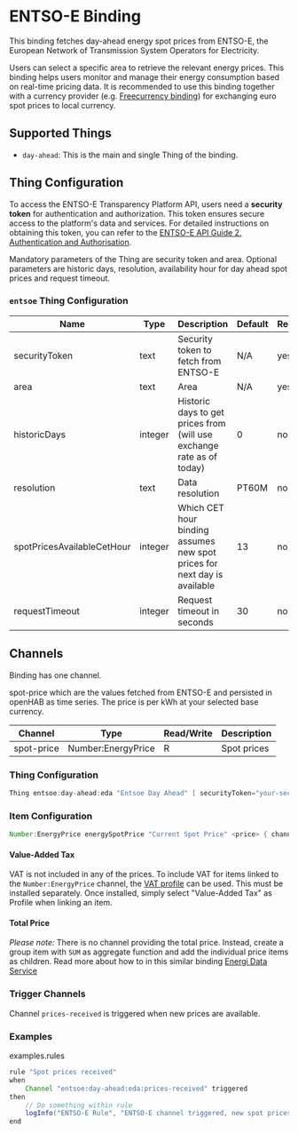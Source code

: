 # ENTSO-E Binding

This binding fetches day-ahead energy spot prices from ENTSO-E, the European Network of Transmission System Operators for Electricity. 

Users can select a specific area to retrieve the relevant energy prices.
This binding helps users monitor and manage their energy consumption based on real-time pricing data.
It is recommended to use this binding together with a currency provider (e.g. [Freecurrency binding](https://www.openhab.org/addons/bindings/freecurrency/)) for exchanging euro spot prices to local currency.

## Supported Things

- `day-ahead`: This is the main and single Thing of the binding. 

## Thing Configuration

To access the ENTSO-E Transparency Platform API, users need a **security token** for authentication and authorization.
This token ensures secure access to the platform's data and services.
For detailed instructions on obtaining this token, you can refer to the [ENTSO-E API Guide 2. Authentication and Authorisation](https://transparency.entsoe.eu/content/static_content/Static%20content/web%20api/Guide.html#_authentication_and_authorisation).

Mandatory parameters of the Thing are security token and area.
Optional parameters are historic days, resolution, availability hour for day ahead spot prices and request timeout.

### `entsoe` Thing Configuration

| Name                          | Type              | Description                                                               | Default   | Required | Advanced |
|-------------------------------|-------------------|---------------------------------------------------------------------------|-----------|----------|----------|
| securityToken                 | text              | Security token to fetch from ENTSO-E                                      | N/A       | yes      | no       |
| area                          | text              | Area                                                                      | N/A       | yes      | no       |
| historicDays                  | integer           | Historic days to get prices from (will use exchange rate as of today)     | 0         | no       | no       |
| resolution                    | text              | Data resolution                                                           | PT60M     | no       | no       |
| spotPricesAvailableCetHour    | integer           | Which CET hour binding assumes new spot prices for next day is available  | 13        | no       | yes      |
| requestTimeout                | integer           | Request timeout in seconds                                                | 30        | no       | yes      |

## Channels

Binding has one channel.

spot-price which are the values fetched from ENTSO-E and persisted in openHAB as time series.
The price is per kWh at your selected base currency.

| Channel                  | Type                  | Read/Write | Description                               |
|--------------------------|-----------------------|------------|-------------------------------------------|
| spot-price               | Number:EnergyPrice    | R          | Spot prices                               |

### Thing Configuration

```java
Thing entsoe:day-ahead:eda "Entsoe Day Ahead" [ securityToken="your-security-token", area="10YNO-3--------J", historicDays=14 ] 
```

### Item Configuration

```java
Number:EnergyPrice energySpotPrice "Current Spot Price" <price> { channel="entsoe:day-ahead:eda:spot-price" }
```

#### Value-Added Tax

VAT is not included in any of the prices.
To include VAT for items linked to the `Number:EnergyPrice` channel, the [VAT profile](https://www.openhab.org/addons/transformations/vat/) can be used.
This must be installed separately.
Once installed, simply select "Value-Added Tax" as Profile when linking an item.

#### Total Price

_Please note:_ There is no channel providing the total price.
Instead, create a group item with `SUM` as aggregate function and add the individual price items as children.
Read more about how to in this similar binding [Energi Data Service](https://www.openhab.org/addons/bindings/energidataservice/#total-price)

### Trigger Channels

Channel `prices-received` is triggered when new prices are available.

### Examples

examples.rules

```java
rule "Spot prices received"
when
    Channel "entsoe:day-ahead:eda:prices-received" triggered
then
    // Do something within rule
    logInfo("ENTSO-E Rule", "ENTSO-E channel triggered, new spot prices available")
end
```

